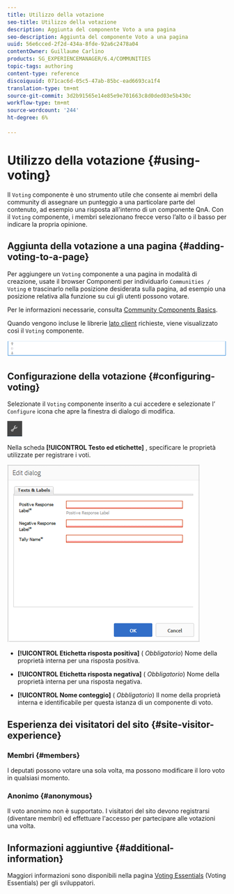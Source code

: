 ```yaml
---
title: Utilizzo della votazione
seo-title: Utilizzo della votazione
description: Aggiunta del componente Voto a una pagina
seo-description: Aggiunta del componente Voto a una pagina
uuid: 56e6cced-2f2d-434a-8fde-92a6c2478a04
contentOwner: Guillaume Carlino
products: SG_EXPERIENCEMANAGER/6.4/COMMUNITIES
topic-tags: authoring
content-type: reference
discoiquuid: 071cac6d-05c5-47ab-85bc-ead6693ca1f4
translation-type: tm+mt
source-git-commit: 3d2b91565e14e85e9e701663c8d0ded03e5b430c
workflow-type: tm+mt
source-wordcount: '244'
ht-degree: 6%

---
```



# Utilizzo della votazione {#using-voting}

Il `Voting` componente è uno strumento utile che consente ai membri della community di assegnare un punteggio a una particolare parte del contenuto, ad esempio una risposta all&#39;interno di un componente QnA. Con il `Voting` componente, i membri selezionano frecce verso l’alto o il basso per indicare la propria opinione.

## Aggiunta della votazione a una pagina {#adding-voting-to-a-page}

Per aggiungere un `Voting` componente a una pagina in modalità di creazione, usate il browser Componenti per individuarlo `Communities / Voting` e trascinarlo nella posizione desiderata sulla pagina, ad esempio una posizione relativa alla funzione su cui gli utenti possono votare.

Per le informazioni necessarie, consulta [Community Components Basics](basics.md).

Quando vengono incluse le librerie [lato client](essentials-voting.md#essentials-for-client-side) richieste, viene visualizzato così il `Voting` componente.

![chlimage_1-307](assets/chlimage_1-307.png)

## Configurazione della votazione {#configuring-voting}

Selezionate il `Voting` componente inserito a cui accedere e selezionate l’ `Configure` icona che apre la finestra di dialogo di modifica.

![chlimage_1-308](assets/chlimage_1-308.png)

Nella scheda **[!UICONTROL Testo ed etichette]** , specificare le proprietà utilizzate per registrare i voti.

![chlimage_1-309](assets/chlimage_1-309.png)

* **[!UICONTROL Etichetta risposta positiva]**
(
*Obbligatorio*) Nome della proprietà interna per una risposta positiva.

* **[!UICONTROL Etichetta risposta negativa]**
(
*Obbligatorio*) Nome della proprietà interna per una risposta negativa.

* **[!UICONTROL Nome conteggio]**
(
*Obbligatorio*) Il nome della proprietà interna e identificabile per questa istanza di un componente di voto.

## Esperienza dei visitatori del sito {#site-visitor-experience}

### Membri {#members}

I deputati possono votare una sola volta, ma possono modificare il loro voto in qualsiasi momento.

### Anonimo {#anonymous}

Il voto anonimo non è supportato. I visitatori del sito devono registrarsi (diventare membri) ed effettuare l&#39;accesso per partecipare alle votazioni una volta.

## Informazioni aggiuntive {#additional-information}

Maggiori informazioni sono disponibili nella pagina [Voting Essentials](essentials-voting.md) (Voting Essentials) per gli sviluppatori.
